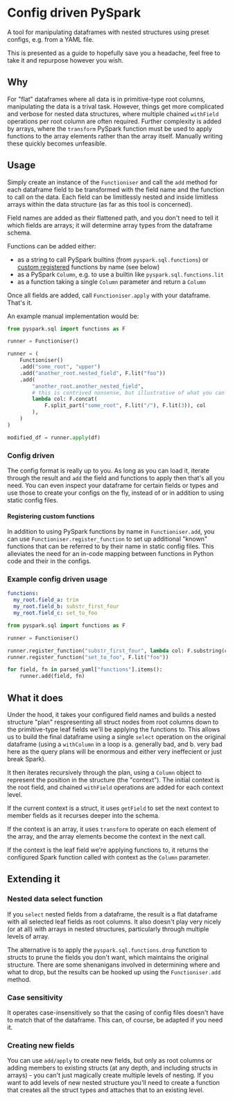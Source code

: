 # Config driven PySpark

A tool for manipulating dataframes with nested structures using preset configs, e.g. from a YAML file.

This is presented as a guide to hopefully save you a headache, feel free to take it and repurpose however you wish.

## Why

For "flat" dataframes where all data is in primitive-type root columns, manipulating the data is a trival task. However, things get more complicated and verbose for nested data structures, where multiple chained `withField` operations per root column are often required. Further complexity is added by arrays, where the `transform` PySpark function must be used to apply functions to the array elements rather than the array itself. Manually writing these quickly becomes unfeasible.

## Usage

Simply create an instance of the `Functioniser` and call the `add` method for each dataframe field to be transformed with the field name and the function to call on the data. Each field can be limitlessly nested and inside limitless arrays within the data structure (as far as this tool is concerned).

Field names are added as their flattened path, and you don't need to tell it which fields are arrays; it will determine array types from the dataframe schema.

Functions can be added either:
- as a string to call PySpark builtins (from `pyspark.sql.functions`) or [custom registered](#registering-custom-functions) functions by name (see below)
- as a PySpark `Column`, e.g. to use a builtin like `pyspark.sql.functions.lit`
- as a function taking a single `Column` parameter and return a `Column`

Once all fields are added, call `Functioniser.apply` with your dataframe. That's it.

An example manual implementation would be:

```python
from pyspark.sql import functions as F

runner = Functioniser()

runner = (
    Functioniser()
    .add("some_root", "upper")
    .add("another_root.nested_field", F.lit("foo"))
    .add(
        "another_root.another_nested_field",
        # this is contrived nonsense, but illustrative of what you can do
        lambda col: F.concat(
            F.split_part("some_root", F.lit("/"), F.lit(3)), col
        ),
    )
)

modified_df = runner.apply(df)
```

### Config driven

The config format is really up to you. As long as you can load it, iterate through the result and `add` the field and functions to apply then that's all you need. You can even inspect your dataframe for certain fields or types and use those to create your configs on the fly, instead of or in addition to using static config files.

#### Registering custom functions

In addition to using PySpark functions by name in `Functioniser.add`, you can use `Functioniser.register_function` to set up additional "known" functions that can be referred to by their name in static config files. This alleviates the need for an in-code mapping between functions in Python code and their in the configs.

### Example config driven usage

```yaml
functions:
  my_root.field_a: trim
  my_root.field_b: substr_first_four
  my_root.field_c: set_to_foo
```

```python
from pyspark.sql import functions as F

runner = Functioniser()

runner.register_function("substr_first_four", lambda col: F.substring(col, 0, 4))
runner.register_function("set_to_foo", F.lit("foo"))

for field, fn in parsed_yaml["functions"].items():
    runner.add(field, fn)
```

## What it does

Under the hood, it takes your configured field names and builds a nested structure "plan" respresenting all struct nodes from root columns down to the primitive-type leaf fields we'll be applying the functions to. This allows us to build the final dataframe using a single `select` operation on the original dataframe (using a `withColumn` in a loop is a. generally bad, and b. very bad here as the query plans will be enormous and either very ineffecient or just break Spark).

It then iterates recursively through the plan, using a `Column` object to represent the position in the structure (the "context"). The initial context is the root field, and chained `withField` operations are added for each context level.

If the current context is a struct, it uses `getField` to set the next context to member fields as it recurses deeper into the schema.

If the context is an array, it uses `transform` to operate on each element of the array, and the array elements become the context in the next call.

If the context is the leaf field we're applying functions to, it returns the configured Spark function called with context as the `Column` parameter.

## Extending it

### Nested data select function

If you `select` nested fields from a dataframe, the result is a flat dataframe with all selected leaf fields as root columns. It also doesn't play very nicely (or at all) with arrays in nested structures, particularly through multiple levels of array.

The alternative is to apply the `pyspark.sql.functions.drop` function to structs to prune the fields you don't want, which maintains the original structure. There are some shenanigans involved in determining where and what to drop, but the results can be hooked up using the `Functioniser.add` method.

### Case sensitivity

It operates case-insensitively so that the casing of config files doesn't have to match that of the dataframe. This can, of course, be adapted if you need it.

### Creating new fields

You can use `add/apply` to create new fields, but only as root columns or adding members to existing structs (at any depth, and including structs in arrays) - you can't just magically create multiple levels of nesting. If you want to add levels of new nested structure you'll need to create a function that creates all the struct types and attaches that to an existing level.
